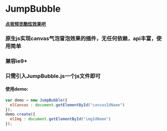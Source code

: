 # JumpBubble 
#### [点我预览酷炫效果吧](https://wanghairong-i.github.io/JumpBubble/)
### 原生js实现canvas气泡冒泡效果的插件，无任何依赖，api丰富，使用简单
### 兼容ie9+
### 只需引入JumpBubble.js一个js文件即可



#### 使用demo:
```javascript
var demo = new JumpBubble({
  elCanvas : document.getElementById("canvasIdName")
});
demo.create({
  elImg : document.getElementById("imgIdName")
});
```
